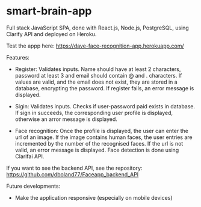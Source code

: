 # smart-brain-app
Full stack JavaScript SPA, done with React.js, Node.js, PostgreSQL, using Clarify API and deployed on Heroku.

Test the appp here:
https://dave-face-recognition-app.herokuapp.com/

Features:

- Register: Validates inputs. Name should have at least 2 characters, password at least 3 and email should contain @ and . characters. If values are valid, and the email does not exist, they are stored in a database, encrypting the password. If register fails, an error message is displayed.

- Sigin: Validates inputs. Checks if user-password paid exists in database. If sign in succeeds, the corresponding user profile is displayed, otherwise an arror message is displayed.

- Face recognition: Once the profile is displayed, the user can enter the url of an image. If the image contains human faces, the user entries are incremented by the number of the recognised faces. If the url is not valid, an error message is displayed. Face detection is done using Clarifai API.

If you want to see the backend API, see the repository:
https://github.com/dboland77/Faceapp_backend_API

Future developments:

- Make the application responsive (especially on mobile devices)

